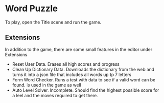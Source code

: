# Word Puzzle

To play, open the Title scene and run the game.

## Extensions

In addition to the game, there are some small features in the editor under Extensions

* Reset User Data. Erases all high scores and progress
* Clean Up Dictionary Data. Downloads the dictionary from the web and turns it into a json file that includes all words up tp 7 letters
* Form Word Checker. Runs a test with data to see if a valid word can be found. Is used in the game as well
* Auto Level Solver. Incomplete. Should find the highest possible score for a leel and the moves required to get there.
